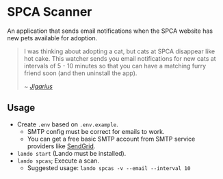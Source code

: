 # SPCA Scanner

An application that sends email notifications when the SPCA website
has new pets available for adoption.

> I was thinking about adopting a cat, but cats at SPCA disappear like
> hot cake. This watcher sends you email notifications for new cats at
> intervals of 5 - 10 minutes so that you can have a matching furry
> friend soon (and then uninstall the app).
>
> ~ _[Jigarius](https://jigarius.com/about)_

## Usage

  * Create `.env` based on `.env.example`.
    * SMTP config must be correct for emails to work.
    * You can get a free basic SMTP account from SMTP service providers like
      [SendGrid](https://sendgrid.com/).
  * `lando start` (Lando must be installed).
  * `lando spcas`; Execute a scan.
    * Suggested usage: `lando spcas -v --email --interval 10`
